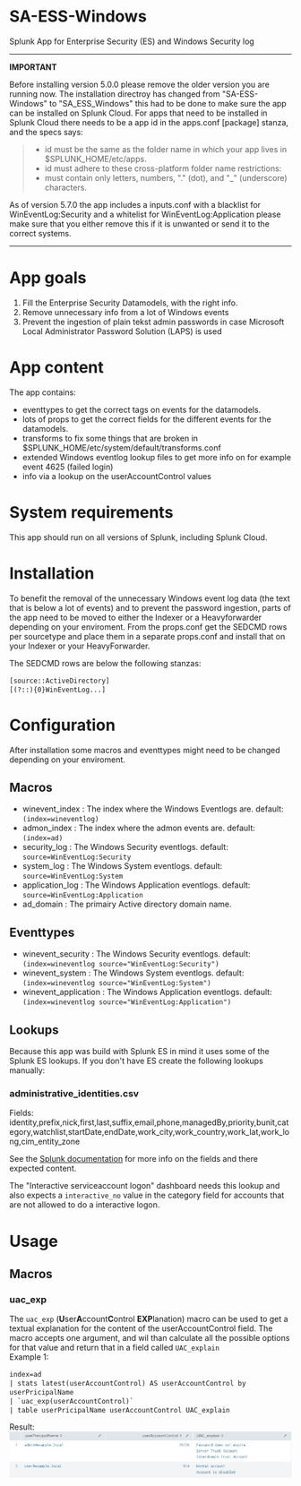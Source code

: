 # SA-ESS-Windows
Splunk App for Enterprise Security (ES) and Windows Security log

***
**IMPORTANT**

Before installing version 5.0.0 please remove the older version you are running now. The installation directroy has changed from "SA-ESS-Windows" to "SA_ESS_Windows" this had to be done to make sure the app can be installed on Splunk Cloud. For apps that need to be installed in Splunk Cloud there needs to be a app id in the apps.conf [package] stanza, and the specs says:
> * id must be the same as the folder name in which your app lives in
>   $SPLUNK_HOME/etc/apps.
> * id must adhere to these cross-platform folder name restrictions:
>  * must contain only letters, numbers, "." (dot), and "_" (underscore)
>    characters.

As of version 5.7.0 the app includes a inputs.conf with a blacklist for WinEventLog:Security and a whitelist for WinEventLog:Application please make sure that you either remove this if it is unwanted or send it to the correct systems.
***

# App goals
1. Fill the Enterprise Security Datamodels, with the right info. 
2. Remove unnecessary info from a lot of Windows events
3. Prevent the ingestion of plain tekst admin passwords in case Microsoft Local Administrator Password Solution (LAPS) is used

# App content
The app contains: 
- eventtypes to get the correct tags on events for the datamodels.
- lots of props to get the correct fields for the different events for the datamodels.
- transforms to fix some things that are broken in $SPLUNK_HOME/etc/system/default/transforms.conf
- extended Windows eventlog lookup files to get more info on for example event 4625 (failed login)
- info via a lookup on the userAccountControl values

# System requirements
This app should run on all versions of Splunk, including Splunk Cloud.

# Installation
To benefit the removal of the unnecessary Windows event log data (the text that is below a lot of events) and to prevent the password ingestion, parts of the app need to be moved to either the Indexer or a Heavyforwarder depending on your enviroment.
From the props.conf get the SEDCMD rows per sourcetype and place them in a separate props.conf and install that on your Indexer or your HeavyForwarder. 

The SEDCMD rows are below the following stanzas:
```
[source::ActiveDirectory]
[(?::){0}WinEventLog...]
```
# Configuration
After installation some macros and eventtypes might need to be changed depending on your enviroment.

## Macros
- winevent_index        : The index where the Windows Eventlogs are. default: `(index=wineventlog)`
- admon_index           : The index where the admon events are. default: `(index=ad)`
- security_log          : The Windows Security eventlogs. default: `source=WinEventLog:Security`
- system_log            : The Windows System eventlogs. default: `source=WinEventLog:System`
- application_log       : The Windows Application eventlogs. default: `source=WinEventLog:Application`
- ad_domain             : The primairy Active directory domain name.

## Eventtypes
- winevent_security     : The Windows Security eventlogs. default: `(index=wineventlog source="WinEventLog:Security")`
- winevent_system       : The Windows System eventlogs. default: `(index=wineventlog source="WinEventLog:System")`
- winevent_application  : The Windows Application eventlogs. default: `(index=wineventlog source="WinEventLog:Application")`

## Lookups
Because this app was build with Splunk ES in mind it uses some of the Splunk ES lookups. If you don't have ES create the following lookups manually:

### administrative_identities.csv
Fields:
identity,prefix,nick,first,last,suffix,email,phone,managedBy,priority,bunit,category,watchlist,startDate,endDate,work_city,work_country,work_lat,work_long,cim_entity_zone

See the [Splunk documentation](https://docs.splunk.com/Documentation/ES/latest/Admin/Formatassetoridentitylist#Identity_lookup_fields) for more info on the fields and there expected content.

The "Interactive serviceaccount logon" dashboard needs this lookup and also expects a `interactive_no` value in the category field for accounts that are not allowed to do a interactive logon.

# Usage 
## Macros
### uac_exp
The `uac_exp` (**U**ser**A**ccount**C**ontrol **EXP**lanation) macro can be used to get a textual explanation for the content of the userAccountControl field. The macro accepts one argument, and wil than calculate all the possible options for that value and return that in a field called `UAC_explain` <br />
Example 1:
```
index=ad 
| stats latest(userAccountControl) AS userAccountControl by userPricipalName
| `uac_exp(userAccountControl)`
| table userPricipalName userAccountControl UAC_explain
```
Result:
![Example 1](/static/uac_exp-example.jpg?raw=true "Results for example 1")

